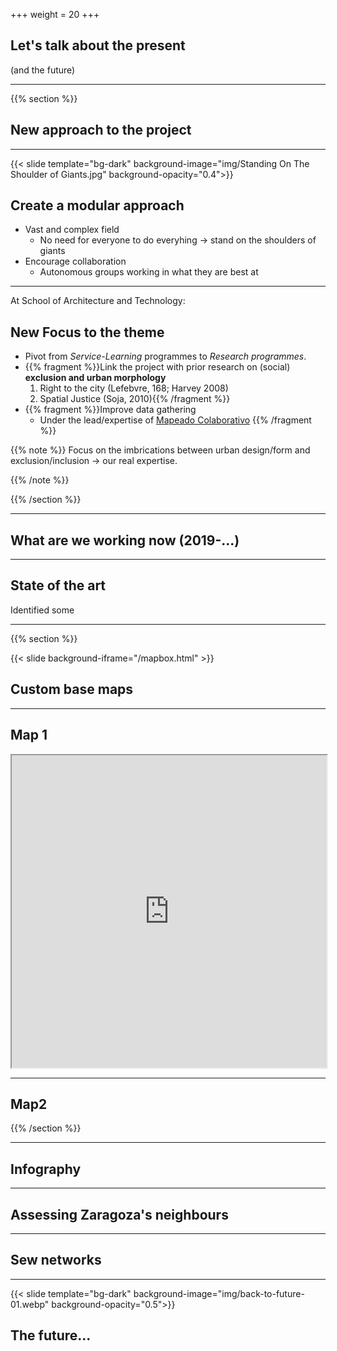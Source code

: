 +++
weight = 20
+++

## Let's talk about the present

(and the future)

---

{{% section %}}

## New approach to the project

---

{{< slide template="bg-dark" background-image="img/Standing On The Shoulder of Giants.jpg" background-opacity="0.4">}}

## Create a modular approach

- Vast and complex field
  - No need for everyone to do everyhing -> stand on the shoulders of giants
- Encourage collaboration
  - Autonomous groups working in what they are best at

---

At School of Architecture and Technology:

## New Focus to the theme

* Pivot from _Service-Learning_ programmes to _Research programmes_.
* {{% fragment %}}Link the project with prior research on (social) **exclusion and urban morphology**
  1. Right to the city (Lefebvre, 168; Harvey 2008)
  2. Spatial Justice (Soja, 2010){{% /fragment %}}
* {{% fragment %}}Improve data gathering
  - Under the lead/expertise of [Mapeado Colaborativo](https://mapcolabora.org) {{% /fragment %}}



{{% note %}}
Focus on the imbrications between urban design/form and exclusion/inclusion -> our real expertise.

{{% /note %}}


{{% /section %}}

---


## What are we working now (2019-...)

---

## State of the art

Identified some

---

{{% section %}}


{{< slide background-iframe="/mapbox.html" >}}

## Custom base maps


---

## Map 1

<iframe height="500" width="100%" src="https://api.mapbox.com/styles/v1/alu22968/cjw0hwbfg04w31cqgtblgydkb.html?fresh=true&title=true&access_token=pk.eyJ1IjoiYWx1MjI5NjgiLCJhIjoiY2p0OG5haTEyMDhnbDQ5cGJncnE2cjVvYSJ9.IA9D1YlPXi74F52ymwTtAQ#15.1/41.655402/-0.878104/0"></iframe>


---

## Map2


{{% /section %}}

---

## Infography

---

## Assessing Zaragoza's neighbours

---

## Sew networks

---

{{< slide template="bg-dark" background-image="img/back-to-future-01.webp" background-opacity="0.5">}}

## The future...
